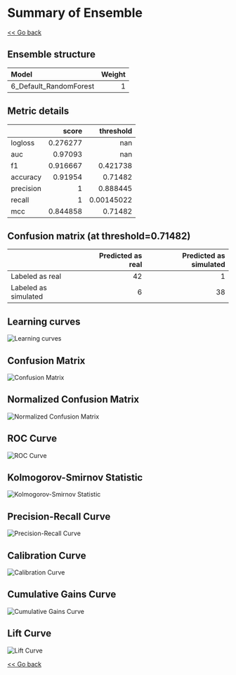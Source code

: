# Summary of Ensemble

[<< Go back](../README.md)


## Ensemble structure
| Model                  |   Weight |
|:-----------------------|---------:|
| 6_Default_RandomForest |        1 |

## Metric details
|           |    score |    threshold |
|:----------|---------:|-------------:|
| logloss   | 0.276277 | nan          |
| auc       | 0.97093  | nan          |
| f1        | 0.916667 |   0.421738   |
| accuracy  | 0.91954  |   0.71482    |
| precision | 1        |   0.888445   |
| recall    | 1        |   0.00145022 |
| mcc       | 0.844858 |   0.71482    |


## Confusion matrix (at threshold=0.71482)
|                      |   Predicted as real |   Predicted as simulated |
|:---------------------|--------------------:|-------------------------:|
| Labeled as real      |                  42 |                        1 |
| Labeled as simulated |                   6 |                       38 |

## Learning curves
![Learning curves](learning_curves.png)
## Confusion Matrix

![Confusion Matrix](confusion_matrix.png)


## Normalized Confusion Matrix

![Normalized Confusion Matrix](confusion_matrix_normalized.png)


## ROC Curve

![ROC Curve](roc_curve.png)


## Kolmogorov-Smirnov Statistic

![Kolmogorov-Smirnov Statistic](ks_statistic.png)


## Precision-Recall Curve

![Precision-Recall Curve](precision_recall_curve.png)


## Calibration Curve

![Calibration Curve](calibration_curve_curve.png)


## Cumulative Gains Curve

![Cumulative Gains Curve](cumulative_gains_curve.png)


## Lift Curve

![Lift Curve](lift_curve.png)



[<< Go back](../README.md)
